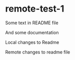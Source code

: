 # remote-test-1

Some text in README file

And some documentation

Local changes to Readme

Remote changes to readme file
